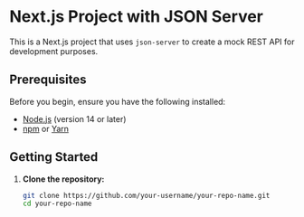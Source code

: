 # Next.js Project with JSON Server

This is a Next.js project that uses `json-server` to create a mock REST API for development purposes.

## Prerequisites

Before you begin, ensure you have the following installed:

- [Node.js](https://nodejs.org/) (version 14 or later)
- [npm](https://www.npmjs.com/) or [Yarn](https://yarnpkg.com/)

## Getting Started

1. **Clone the repository:**

   ```bash
   git clone https://github.com/your-username/your-repo-name.git
   cd your-repo-name
